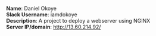 **Name**: Daniel Okoye <br>
**Slack Username**: iamdokoye <br>
**Description**: A project to deploy a webserver using NGINX <br>
**Server IP/domain**: http://13.60.214.92/
